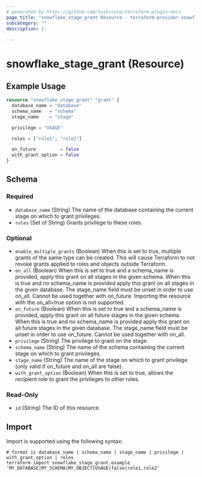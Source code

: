 ```yaml
---
# generated by https://github.com/hashicorp/terraform-plugin-docs
page_title: "snowflake_stage_grant Resource - terraform-provider-snowflake"
subcategory: ""
description: |-
  
---
```


# snowflake_stage_grant (Resource)



## Example Usage

```terraform
resource "snowflake_stage_grant" "grant" {
  database_name = "database"
  schema_name   = "schema"
  stage_name    = "stage"

  privilege = "USAGE"

  roles = ["role1", "role2"]

  on_future         = false
  with_grant_option = false
}
```

<!-- schema generated by tfplugindocs -->
## Schema

### Required

- `database_name` (String) The name of the database containing the current stage on which to grant privileges.
- `roles` (Set of String) Grants privilege to these roles.

### Optional

- `enable_multiple_grants` (Boolean) When this is set to true, multiple grants of the same type can be created. This will cause Terraform to not revoke grants applied to roles and objects outside Terraform.
- `on_all` (Boolean) When this is set to true and a schema_name is provided, apply this grant on all stages in the given schema. When this is true and no schema_name is provided apply this grant on all stages in the given database. The stage_name field must be unset in order to use on_all. Cannot be used together with on_future. Importing the resource with the on_all=true option is not supported.
- `on_future` (Boolean) When this is set to true and a schema_name is provided, apply this grant on all future stages in the given schema. When this is true and no schema_name is provided apply this grant on all future stages in the given database. The stage_name field must be unset in order to use on_future. Cannot be used together with on_all.
- `privilege` (String) The privilege to grant on the stage.
- `schema_name` (String) The name of the schema containing the current stage on which to grant privileges.
- `stage_name` (String) The name of the stage on which to grant privilege (only valid if on_future and on_all are false).
- `with_grant_option` (Boolean) When this is set to true, allows the recipient role to grant the privileges to other roles.

### Read-Only

- `id` (String) The ID of this resource.

## Import

Import is supported using the following syntax:

```shell
# format is database_name | schema_name | stage_name | privilege | with_grant_option | roles
terraform import snowflake_stage_grant.example 'MY_DATABASE|MY_SCHEMA|MY_OBJECT|USAGE|false|role1,role2'
```
